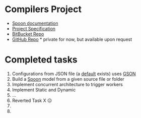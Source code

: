 # Compilers Project

* [Spoon documentation](http://spoon.gforge.inria.fr/mvnsites/spoon-core/apidocs/)
* [Project Specification](https://docs.google.com/document/d/1-DK3CyzAkquQKJf0ci8Heed-OskWz9QQfpMw78eJ6BI/edit?usp=sharing)
* [BitBucket Repo](https://bitbucket.org/FEUP_COMP1718/g41)
* [GitHub Repo](https://github.com/msramalho/feup-comp) * private for now, but available upon request

# Completed tasks
 1. Configurations from JSON file (a [default](project/src/UserSettings.json) exists) uses [GSON](https://github.com/google/gson)
 2. Build a [Spoon](https://github.com/INRIA/spoon) model from a given source file or folder
 3. Implement concurrent architecture to trigger workers
 4. Implement Static and Dynamic
 5. ...
 6. Reverted Task X :expressionless:
 7. 
 8. 
